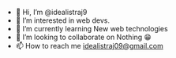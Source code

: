 - 👋 Hi, I’m @idealistraj9
- 👀 I’m interested in web devs.
- 🌱 I’m currently learning New web technologies
- 💞️ I’m looking to collaborate on Nothing 😁
- 📫 How to reach me idealistraj09@gmail.com

<!---
idealistraj9/idealistraj9 is a ✨ special ✨ repository because its `README.md` (this file) appears on your GitHub profile.
You can click the Preview link to take a look at your changes.
--->
